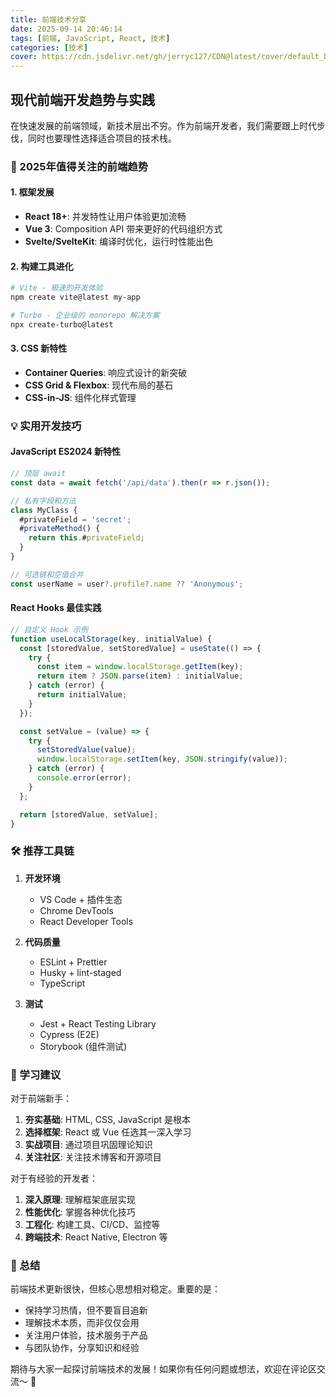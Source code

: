 ```yaml
---
title: 前端技术分享
date: 2025-09-14 20:46:14
tags: [前端, JavaScript, React, 技术]
categories: [技术]
cover: https://cdn.jsdelivr.net/gh/jerryc127/CDN@latest/cover/default_bg2.png
---
```


## 现代前端开发趋势与实践

在快速发展的前端领域，新技术层出不穷。作为前端开发者，我们需要跟上时代步伐，同时也要理性选择适合项目的技术栈。

### 🚀 2025年值得关注的前端趋势

#### 1. **框架发展**
- **React 18+**: 并发特性让用户体验更加流畅
- **Vue 3**: Composition API 带来更好的代码组织方式
- **Svelte/SvelteKit**: 编译时优化，运行时性能出色

#### 2. **构建工具进化**
```bash
# Vite - 极速的开发体验
npm create vite@latest my-app

# Turbo - 企业级的 monorepo 解决方案
npx create-turbo@latest
```

#### 3. **CSS 新特性**
- **Container Queries**: 响应式设计的新突破
- **CSS Grid & Flexbox**: 现代布局的基石
- **CSS-in-JS**: 组件化样式管理

### 💡 实用开发技巧

#### JavaScript ES2024 新特性
```javascript
// 顶层 await
const data = await fetch('/api/data').then(r => r.json());

// 私有字段和方法
class MyClass {
  #privateField = 'secret';
  #privateMethod() {
    return this.#privateField;
  }
}

// 可选链和空值合并
const userName = user?.profile?.name ?? 'Anonymous';
```

#### React Hooks 最佳实践
```jsx
// 自定义 Hook 示例
function useLocalStorage(key, initialValue) {
  const [storedValue, setStoredValue] = useState(() => {
    try {
      const item = window.localStorage.getItem(key);
      return item ? JSON.parse(item) : initialValue;
    } catch (error) {
      return initialValue;
    }
  });

  const setValue = (value) => {
    try {
      setStoredValue(value);
      window.localStorage.setItem(key, JSON.stringify(value));
    } catch (error) {
      console.error(error);
    }
  };

  return [storedValue, setValue];
}
```

### 🛠️ 推荐工具链

1. **开发环境**
   - VS Code + 插件生态
   - Chrome DevTools
   - React Developer Tools

2. **代码质量**
   - ESLint + Prettier
   - Husky + lint-staged
   - TypeScript

3. **测试**
   - Jest + React Testing Library
   - Cypress (E2E)
   - Storybook (组件测试)

### 🎯 学习建议

对于前端新手：
1. **夯实基础**: HTML, CSS, JavaScript 是根本
2. **选择框架**: React 或 Vue 任选其一深入学习
3. **实战项目**: 通过项目巩固理论知识
4. **关注社区**: 关注技术博客和开源项目

对于有经验的开发者：
1. **深入原理**: 理解框架底层实现
2. **性能优化**: 掌握各种优化技巧
3. **工程化**: 构建工具、CI/CD、监控等
4. **跨端技术**: React Native, Electron 等

### 🌟 总结

前端技术更新很快，但核心思想相对稳定。重要的是：
- 保持学习热情，但不要盲目追新
- 理解技术本质，而非仅仅会用
- 关注用户体验，技术服务于产品
- 与团队协作，分享知识和经验

期待与大家一起探讨前端技术的发展！如果你有任何问题或想法，欢迎在评论区交流～ 💬
